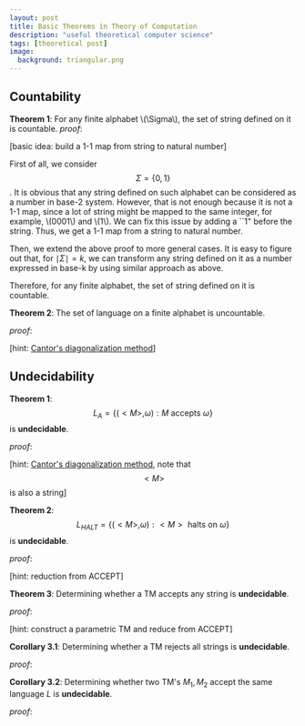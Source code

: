 ```yaml
---
layout: post
title: Basic Theorems in Theory of Computation
description: "useful theoretical computer science"
tags: [theoretical post]
image:
  background: triangular.png
---
```


## Countability

**Theorem 1**: For any finite alphabet \\(\Sigma\\), the set of string defined on it is countable.
_proof_:   

[basic idea: build a 1-1 map from string to natural number]

First of all, we consider $$\Sigma=\{0,1\}$$. It is obvious that any string defined on such alphabet can be considered as a number in base-2 system. However, that is not enough because it is not a 1-1 map, since a lot of string might be mapped to the same integer, for example, \\(0001\\) and \\(1\\). We can fix this issue by adding a ``1" before the string. Thus, we get a 1-1 map from a string to natural number. 

Then, we extend the above proof to more general cases. It is easy to figure out that, for $\mid\Sigma\mid = k$, we can transform any string defined on it as a number expressed in base-k by using similar approach as above.

Therefore, for any finite alphabet, the set of string defined on it is countable.

**Theorem 2**: The set of language on a finite alphabet is uncountable.

_proof_: 

[hint: [Cantor's diagonalization method](https://en.wikipedia.org/wiki/Cantor%27s_diagonal_argument)]

## Undecidability

**Theorem 1**: $$L_A=\{(<M>,\omega): M \mbox{ accepts } \omega\}$$ is **undecidable**.

_proof_:

[hint: [Cantor's diagonalization method](https://en.wikipedia.org/wiki/Cantor%27s_diagonal_argument), note that $$<M>$$ is also a string]

**Theorem 2**: $$L_{HALT} = \{(<M>,\omega): <M> \mbox{ halts on } \omega\}$$ is **undecidable**.

_proof_:

[hint: reduction from ACCEPT]

**Theorem 3**: Determining whether a TM accepts any string is **undecidable**.

_proof_:

[hint: construct a parametric TM and reduce from ACCEPT]

**Corollary 3.1**: Determining whether a TM rejects all strings is **undecidable**.

_proof_:





**Corollary 3.2**: Determining whether two TM's $M_1, M_2$ accept the same language $L$ is **undecidable**.

_proof_:





  



